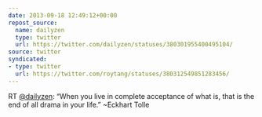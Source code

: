 ```yaml
---
date: 2013-09-18 12:49:12+00:00
repost_source:
  name: dailyzen
  type: twitter
  url: https://twitter.com/dailyzen/statuses/380301955400495104/
source: twitter
syndicated:
- type: twitter
  url: https://twitter.com/roytang/statuses/380312549851283456/
---
```


RT [@dailyzen](https://twitter.com/dailyzen/): “When you live in complete acceptance of what is, that is the end of all drama in your life.” ~Eckhart Tolle